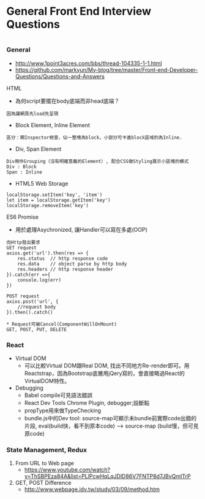  # General Front End Interview Questions

# 

### General

+ http://www.1point3acres.com/bbs/thread-104335-1-1.html
+ https://github.com/markyun/My-blog/tree/master/Front-end-Developer-Questions/Questions-and-Answers
    
    
HTML

+ 為何script要擺在body底端而非head底端？
```
因為讓網頁先load先呈現
```
+ Block Element, Inline Element
```
區分：開Inspector檢查，佔一整塊為block，小部分可卡進block區域的為Inline.
```
+ Div, Span Element
```
Div用作Grouping（沒有明確意義的Element）, 配合CSS做Styling展示小區塊的模式
Div : Block
Span : Inline
```
+ HTML5 Web Storage

```
localStorage.setItem('key', 'item')
let item = localStorage.getItem('key')
localStorage.removeItem('key')
```



ES6 Promise
+ 用於處理Asychronized, 讓Handler可以寫在多處(OOP)

```
向Http發出要求
GET request
axios.get('url').then(res => {
    res.status  // http response code
    res.data    // object parse by http body
    res.headers // http response header
}).catch(err =>{
    console.log(err)
})

POST request
axios.post('url', {
    //request body
}).then().catch()

* Request可被Cancel(ComponentWillOnMount)
GET, POST, PUT, DELETE
```

### React
+ Virtual DOM
    + 可以比較Virtual DOM跟Real DOM, 找出不同地方Re-render即可。用Reactstrap，因為Bootstrap底層用jQery寫的，會直接略過React的VirtualDOM特性。
+ Debugging
    + Babel compile可見語法錯誤
    + React Dev Tools Chrome Plugin, debugger;設斷點
    + propType用來做TypeChecking
    + bundle.js中的Dev tool: source-map可顯示未bundle前實際code出錯的片段, eval(build快，看不到原本code) --> source-map
    (build慢，但可見原code)

### State Management, Redux


1. From  URL to Web page
    + https://www.youtube.com/watch?v=ThSBPEza84A&list=PLlPcwHqLqJDlD86V7FNTP8d7JBvQmITrP
2. GET, POST Difference
    + http://www.webpage.idv.tw/study/03/09/method.htm
